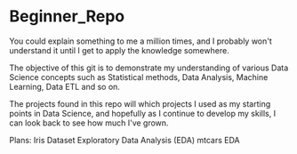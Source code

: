 # Beginner_Repo
You could explain something to me a million times, and I probably won't understand it until I get to apply the knowledge somewhere. 

The objective of this git is to demonstrate my understanding of various Data Science concepts such as Statistical methods, Data Analysis, Machine Learning, Data ETL and so on.

The projects found in this repo will which projects I used as my starting points in Data Science, and hopefully as I continue to develop my skills, I can look back to see how much I've grown. 

Plans:
Iris Dataset Exploratory Data Analysis (EDA)
mtcars EDA
